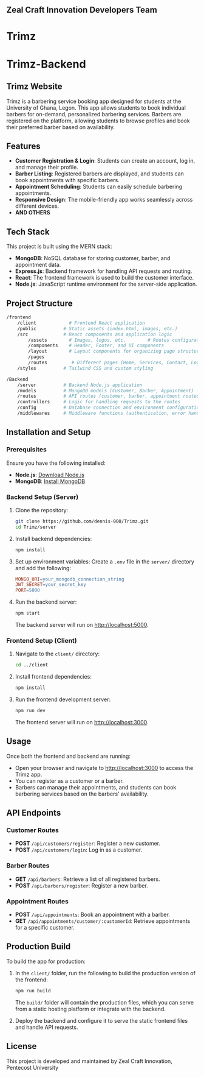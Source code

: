 ## Zeal Craft Innovation Developers Team
# Trimz
# Trimz-Backend
## Trimz Website
Trimz is a barbering service booking app designed for students at the University of Ghana, Legon. This app allows students to book individual barbers for on-demand, personalized barbering services. Barbers are registered on the platform, allowing students to browse profiles and book their preferred barber based on availability.

## Features
- **Customer Registration & Login**: Students can create an account, log in, and manage their profile.
- **Barber Listing**: Registered barbers are displayed, and students can book appointments with specific barbers.
- **Appointment Scheduling**: Students can easily schedule barbering appointments.
- **Responsive Design**: The mobile-friendly app works seamlessly across different devices.
- **AND OTHERS**

## Tech Stack
This project is built using the MERN stack:

- **MongoDB**: NoSQL database for storing customer, barber, and appointment data.
- **Express.js**: Backend framework for handling API requests and routing.
- **React**: The frontend framework is used to build the customer interface.
- **Node.js**: JavaScript runtime environment for the server-side application.

## Project Structure
```bash
/frontend
    /client            # Frontend React application
    /public          # Static assets (index.html, images, etc.)
    /src             # React components and application logic
        /assets        # Images, logos, etc.        # Routes configuration for page navigation
        /components    # Header, Footer, and UI components
        /layout        # Layout components for organizing page structure
        /pages
        /routes         # Different pages (Home, Services, Contact, Login)
    /styles          # Tailwind CSS and custom styling

/Backend
    /server          # Backend Node.js application
    /models          # MongoDB models (Customer, Barber, Appointment)
    /routes          # API routes (customer, barber, appointment routes)
    /controllers     # Logic for handling requests to the routes
    /config          # Database connection and environment configuration
    /middlewares     # Middleware functions (authentication, error handling)
```
## Installation and Setup

### Prerequisites
Ensure you have the following installed:
- **Node.js**: [Download Node.js](https://nodejs.org/)
- **MongoDB**: [Install MongoDB](https://www.mongodb.com/)

### Backend Setup (Server)
1. Clone the repository:
    ```bash
    git clone https://github.com/dennis-000/Trimz.git
    cd Trimz/server
    ```
2. Install backend dependencies:
    ```bash
    npm install
    ```
3. Set up environment variables:
    Create a `.env` file in the `server/` directory and add the following:
    ```makefile
    MONGO_URI=your_mongodb_connection_string
    JWT_SECRET=your_secret_key
    PORT=5000
    ```
4. Run the backend server:
    ```bash
    npm start
    ```
    The backend server will run on [http://localhost:5000](http://localhost:5000).

### Frontend Setup (Client)
1. Navigate to the `client/` directory:
    ```bash
    cd ../client
    ```
2. Install frontend dependencies:
    ```bash
    npm install
    ```
3. Run the frontend development server:
    ```bash
    npm run dev
    ```
    The frontend server will run on [http://localhost:3000](http://localhost:3000).

## Usage
Once both the frontend and backend are running:
- Open your browser and navigate to [http://localhost:3000](http://localhost:3000) to access the Trimz app.
- You can register as a customer or a barber.
- Barbers can manage their appointments, and students can book barbering services based on the barbers' availability.

## API Endpoints

### Customer Routes
- **POST** `/api/customers/register`: Register a new customer.
- **POST** `/api/customers/login`: Log in as a customer.

### Barber Routes
- **GET** `/api/barbers`: Retrieve a list of all registered barbers.
- **POST** `/api/barbers/register`: Register a new barber.

### Appointment Routes
- **POST** `/api/appointments`: Book an appointment with a barber.
- **GET** `/api/appointments/customer/:customerId`: Retrieve appointments for a specific customer.

## Production Build
To build the app for production:
1. In the `client/` folder, run the following to build the production version of the frontend:
    ```bash
    npm run build
    ```
    The `build/` folder will contain the production files, which you can serve from a static hosting platform or integrate with the backend.

2. Deploy the backend and configure it to serve the static frontend files and handle API requests.

## License
This project is developed and maintained by Zeal Craft Innovation, Pentecost University

